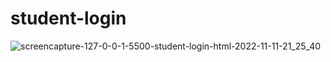 # student-login

![screencapture-127-0-0-1-5500-student-login-html-2022-11-11-21_25_40](https://user-images.githubusercontent.com/113893813/201380127-a61b05de-598e-4c61-9fc5-0abf4fc72652.png)
